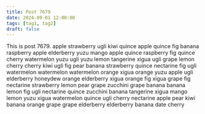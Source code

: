 ```yaml
---
title: Post 7679
date: 2024-09-01 12:00:00
tags: [tag1, tag2]
draft: false
---
```

This is post 7679.
apple
strawberry
ugli
kiwi
quince
apple
quince
fig
banana
raspberry
apple
elderberry
yuzu
mango
apple
quince
raspberry
fig
quince
cherry
watermelon
yuzu
ugli
yuzu
lemon
tangerine
xigua
ugli
grape
lemon
cherry
cherry
kiwi
ugli
fig
pear
banana
strawberry
quince
nectarine
fig
ugli
watermelon
watermelon
watermelon
orange
xigua
orange
yuzu
apple
ugli
elderberry
honeydew
orange
elderberry
xigua
orange
fig
xigua
grape
fig
nectarine
strawberry
lemon
pear
grape
zucchini
grape
banana
banana
lemon
fig
ugli
nectarine
quince
zucchini
banana
tangerine
xigua
mango
lemon
yuzu
xigua
watermelon
quince
ugli
cherry
nectarine
apple
pear
kiwi
banana
orange
grape
grape
elderberry
elderberry
banana
date
cherry
